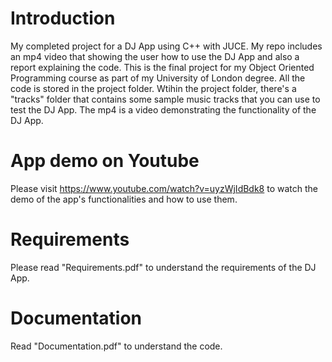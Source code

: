 # Introduction
My completed project for a DJ App using C++ with JUCE. My repo includes an mp4 video that showing the user how to use the DJ App and also a report explaining the code. This is the final project for my Object Oriented Programming course as part of my University of London degree. All the code is stored in the project folder. Wtihin the project folder, there's a "tracks" folder that contains some sample music tracks that you can use to test the DJ App. The mp4 is a video demonstrating the functionality of the DJ App.

# App demo on Youtube
Please visit https://www.youtube.com/watch?v=uyzWjIdBdk8 to watch the demo of the app's functionalities and how to use them.

# Requirements
Please read "Requirements.pdf" to understand the requirements of the DJ App.

# Documentation
Read "Documentation.pdf" to understand the code. 



